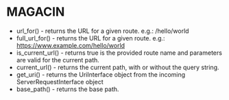 # MAGACIN

- url_for() - returns the URL for a given route. e.g.: /hello/world
- full_url_for() - returns the URL for a given route. e.g.: https://www.example.com/hello/world
- is_current_url() - returns true is the provided route name and parameters are valid for the current path.
- current_url() - returns the current path, with or without the query string.
- get_uri() - returns the UriInterface object from the incoming ServerRequestInterface object
- base_path() - returns the base path.
